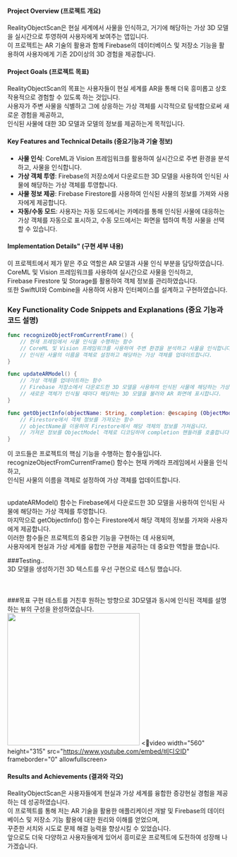 
#### Project Overview (프로젝트 개요)
RealityObjectScan은 현실 세계에서 사물을 인식하고, 거기에 해당하는 가상 3D 모델을 실시간으로 투영하여 사용자에게 보여주는 앱입니다. </br>
이 프로젝트는 AR 기술의 활용과 함께 Firebase의 데이터베이스 및 저장소 기능을 활용하여 사용자에게 기존 2D이상의 3D 경험을 제공합니다.

#### Project Goals (프로젝트 목표)
RealityObjectScan의 목표는 사용자들이 현실 세계를 AR을 통해 더욱 흥미롭고 상호작용적으로 경험할 수 있도록 하는 것입니다. </br>
사용자가 주변 사물을 식별하고 그에 상응하는 가상 객체를 시각적으로 탐색함으로써 새로운 경험을 제공하고,</br>
인식된 사물에 대한 3D 모델과 모델의 정보를 제공하는게 목적입니다.

#### Key Features and Technical Details (중요기능과 기술 정보)
- **사물 인식**: CoreML과 Vision 프레임워크를 활용하여 실시간으로 주변 환경을 분석하고, 사물을 인식합니다.
- **가상 객체 투영**: Firebase의 저장소에서 다운로드한 3D 모델을 사용하여 인식된 사물에 해당하는 가상 객체를 투영합니다.
- **사물 정보 제공**: Firebase Firestore를 사용하여 인식된 사물의 정보를 가져와 사용자에게 제공합니다.
- **자동/수동 모드**: 사용자는 자동 모드에서는 카메라를 통해 인식된 사물에 대응하는 가상 객체를 자동으로 표시하고, 수동 모드에서는 화면을 탭하여 특정 사물을 선택할 수 있습니다.

#### Implementation Details" (구현 세부 내용)
이 프로젝트에서 제가 맡은 주요 역할은 AR 모델과 사물 인식 부분을 담당하였습니다.</br>
CoreML 및 Vision 프레임워크를 사용하여 실시간으로 사물을 인식하고, </br>
Firebase Firestore 및 Storage를 활용하여 객체 정보를 관리하였습니다. </br>
또한 SwiftUI와 Combine을 사용하여 사용자 인터페이스를 설계하고 구현하였습니다.

### Key Functionality Code Snippets and Explanations (중요 기능과 코드 설명)
```swift
func recognizeObjectFromCurrentFrame() {
    // 현재 프레임에서 사물 인식을 수행하는 함수
    // CoreML 및 Vision 프레임워크를 사용하여 주변 환경을 분석하고 사물을 인식합니다.
    // 인식된 사물의 이름을 객체로 설정하고 해당하는 가상 객체를 업데이트합니다.
}

func updateARModel() {
    // 가상 객체를 업데이트하는 함수
    // Firebase 저장소에서 다운로드한 3D 모델을 사용하여 인식된 사물에 해당하는 가상 객체를 투영합니다.
    // 새로운 객체가 인식될 때마다 해당하는 3D 모델을 불러와 AR 화면에 표시합니다.
}

func getObjectInfo(objectName: String, completion: @escaping (ObjectModel?, Error?) -> Void) {
    // Firestore에서 객체 정보를 가져오는 함수
    // objectName을 이용하여 Firestore에서 해당 객체의 정보를 가져옵니다.
    // 가져온 정보를 ObjectModel 객체로 디코딩하여 completion 핸들러를 호출합니다.
}
```
이 코드들은 프로젝트의 핵심 기능을 수행하는 함수들입니다. </br>
recognizeObjectFromCurrentFrame() 함수는 현재 카메라 프레임에서 사물을 인식하고, </br>
인식된 사물의 이름을 객체로 설정하여 가상 객체를 업데이트합니다. </br></br>

updateARModel() 함수는 Firebase에서 다운로드한 3D 모델을 사용하여 인식된 사물에 해당하는 가상 객체를 투영합니다. </br>
마지막으로 getObjectInfo() 함수는 Firestore에서 해당 객체의 정보를 가져와 사용자에게 제공합니다. </br>
이러한 함수들은 프로젝트의 중요한 기능을 구현하는 데 사용되며, </br>
사용자에게 현실과 가상 세계를 융합한 구현을 제공하는 데 중요한 역할을 했습니다.

###Testing.. </br>
3D 모델을 생성하기전 3D 텍스트를 우선 구현으로 테스팅 했습니다.</br></br>
</br>
</br>
###목표 구현
테스트를 거친후 원하는 방향으로 3D모델과 동시에 인식된 객체를 설명하는 뷰의 구성을 완성하였습니다.</br>
<img src="https://github.com/tv1039/ARRealityObjectScan/assets/62321931/b5f40acd-a862-4694-a1f0-c8a009e737ed" width="300px" />
<video width="560" height="315" src="https://www.youtube.com/embed/비디오ID" frameborder="0" allowfullscreen></video>
</br>
#### Results and Achievements (결과와 각오)
RealityObjectScan은 사용자들에게 현실과 가상 세계를 융합한 증강현실 경험을 제공하는 데 성공하였습니다. </br>
이 프로젝트를 통해 저는 AR 기술을 활용한 애플리케이션 개발 및 Firebase의 데이터베이스 및 저장소 기능 활용에 대한 원리와 이해를 얻었으며,</br>
꾸준한 서치와 시도로 문제 해결 능력을 향상시킬 수 있었습니다.</br>
앞으로도 더욱 다양하고 사용자들에게 있어서 흥미로운 프로젝트에 도전하여 성장해 나가겠습니다.


